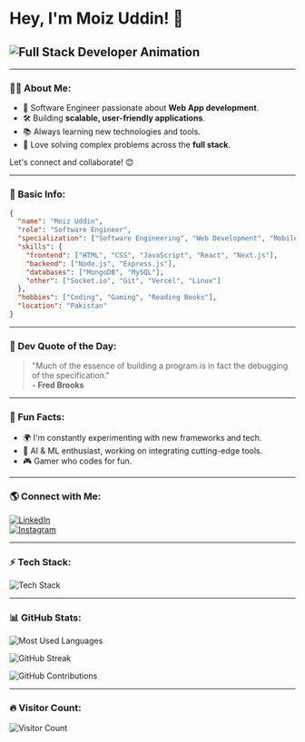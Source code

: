 # Hey, I'm Moiz Uddin! 👋

## <img src="https://readme-typing-svg.herokuapp.com?font=Fira+Code&weight=500&size=22&duration=3000&pause=1000&color=F7F7F7&vCenter=true&multiline=true&width=450&height=50&lines=Full+Stack+Developer+|+Devops+%F0%9F%9A%80" alt="Full Stack Developer Animation" />

---

### 👨‍💻 About Me:

- 🚀 Software Engineer passionate about **Web App development**.
- 🛠️ Building **scalable, user-friendly applications**.
- 📚 Always learning new technologies and tools.
- 🧩 Love solving complex problems across the **full stack**.

Let's connect and collaborate! 😊

---

### 📖 Basic Info:
```json
{
  "name": "Moiz Uddin",
  "role": "Software Engineer",
  "specialization": ["Software Engineering", "Web Development", "Mobile Development"],
  "skills": {
    "frontend": ["HTML", "CSS", "JavaScript", "React", "Next.js"],
    "backend": ["Node.js", "Express.js"],
    "databases": ["MongoDB", "MySQL"],
    "other": ["Socket.io", "Git", "Vercel", "Linux"]
  },
  "hobbies": ["Coding", "Gaming", "Reading Books"],
  "location": "Pakistan"
}
```

---

### 📜 Dev Quote of the Day:
> "Much of the essence of building a program is in fact the debugging of the specification."  
> **- Fred Brooks**

---

### 🎯 Fun Facts:
- 🌍 I'm constantly experimenting with new frameworks and tech.
- 🤖 AI & ML enthusiast, working on integrating cutting-edge tools.
- 🎮 Gamer who codes for fun.

---

### 🌎 Connect with Me:
[![LinkedIn](https://img.shields.io/badge/LinkedIn-0077B5?style=for-the-badge&logo=linkedin&logoColor=white&animation=fade-in)](https://www.linkedin.com/in/moiz407/)  
[![Instagram](https://img.shields.io/badge/Instagram-E4405F?style=for-the-badge&logo=instagram&logoColor=white&animation=pulse)](https://www.instagram.com/moizzz407/)  

---

### ⚡ Tech Stack:
![Tech Stack](https://skillicons.dev/icons?i=html,css,js,react,nextjs,nodejs,express,java,python,docker,kubernetes,mongodb,mysql,postgres,git,github,vercel,aws,linux&animation=fade-in)

---

### 📊 GitHub Stats:
![Most Used Languages](https://github-readme-stats.vercel.app/api/top-langs/?username=Moizuddin407&layout=compact&theme=dark&hide_border=true&animate=fade-in)

![GitHub Streak](https://github-readme-streak-stats.herokuapp.com/?user=Moizuddin407&theme=dark&animation=pulse)

![GitHub Contributions](https://github-readme-activity-graph.vercel.app/graph?username=Moizuddin407&theme=react-dark&animation=wave)

---

### 🔥 Visitor Count:
![Visitor Count](https://profile-counter.glitch.me/Moizuddin407/count.svg)
